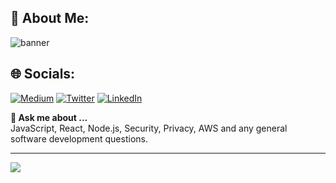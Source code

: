## 💫 About Me:
![banner](https://github.com/velvet-jedi/velvet-jedi/assets/132247456/1338e0f8-5719-4f4d-a279-db0fad708c7e)


## 🌐 Socials:
[![Medium](https://img.shields.io/badge/Medium-12100E?logo=medium&logoColor=white)](https://geekymuch.medium.com/)
[![Twitter](https://img.shields.io/badge/Twitter-%231DA1F2.svg?logo=Twitter&logoColor=white)](https://twitter.com/Sensei_Gakusei)  [![LinkedIn](https://img.shields.io/badge/LinkedIn-%230077B5.svg?logo=linkedin&logoColor=white)](https://www.linkedin.com/in/pranjal-r/)

**💬 Ask me about ...** \
JavaScript, React, Node.js, Security, Privacy, AWS and any general software development questions.

---
[![](https://visitcount.itsvg.in/api?id=velvet-jedi&label=Profile%20Views&color=11&icon=3&pretty=true)](https://visitcount.itsvg.in)
